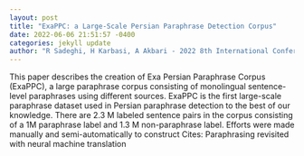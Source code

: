 ```yaml
--- 
layout: post 
title: "ExaPPC: a Large-Scale Persian Paraphrase Detection Corpus" 
date: 2022-06-06 21:51:57 -0400 
categories: jekyll update 
author: "R Sadeghi, H Karbasi, A Akbari - 2022 8th International Conference on Web , 2022" 
--- 
```

This paper describes the creation of Exa Persian Paraphrase Corpus (ExaPPC), a large paraphrase corpus consisting of monolingual sentence-level paraphrases using different sources. ExaPPC is the first large-scale paraphrase dataset used in Persian paraphrase detection to the best of our knowledge. There are 2.3 M labeled sentence pairs in the corpus consisting of a 1M paraphrase label and 1.3 M non-paraphrase label. Efforts were made manually and semi-automatically to construct Cites: Paraphrasing revisited with neural machine translation